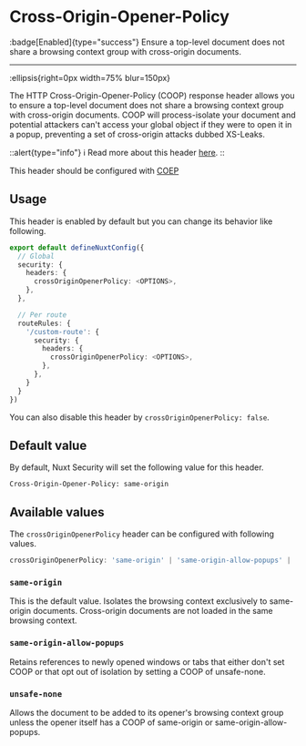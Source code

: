 # Cross-Origin-Opener-Policy

:badge[Enabled]{type="success"} Ensure a top-level document does not share a browsing context group with cross-origin documents.

---

:ellipsis{right=0px width=75% blur=150px}

The HTTP Cross-Origin-Opener-Policy (COOP) response header allows you to ensure a top-level document does not share a browsing context group with cross-origin documents. COOP will process-isolate your document and potential attackers can't access your global object if they were to open it in a popup, preventing a set of cross-origin attacks dubbed XS-Leaks.

::alert{type="info"}
ℹ Read more about this header [here](https://developer.mozilla.org/en-US/docs/Web/HTTP/Headers/Cross-Origin-Opener-Policy).
::

This header should be configured with [COEP](crossoriginembedderpolicy)

## Usage

This header is enabled by default but you can change its behavior like following.

```ts
export default defineNuxtConfig({
  // Global
  security: {
    headers: {
      crossOriginOpenerPolicy: <OPTIONS>,
    },
  },

  // Per route
  routeRules: {
    '/custom-route': {
      security: {
        headers: {
          crossOriginOpenerPolicy: <OPTIONS>,
        },
      },
    }
  }
})
```

You can also disable this header by `crossOriginOpenerPolicy: false`.

## Default value

By default, Nuxt Security will set the following value for this header.

```http
Cross-Origin-Opener-Policy: same-origin
```

## Available values

The `crossOriginOpenerPolicy` header can be configured with following values.

```ts
crossOriginOpenerPolicy: 'same-origin' | 'same-origin-allow-popups' | 'unsafe-none' | false
```

### `same-origin`

This is the default value. Isolates the browsing context exclusively to same-origin documents. Cross-origin documents are not loaded in the same browsing context.

### `same-origin-allow-popups`

Retains references to newly opened windows or tabs that either don't set COOP or that opt out of isolation by setting a COOP of unsafe-none.

### `unsafe-none`

Allows the document to be added to its opener's browsing context group unless the opener itself has a COOP of same-origin or same-origin-allow-popups.
